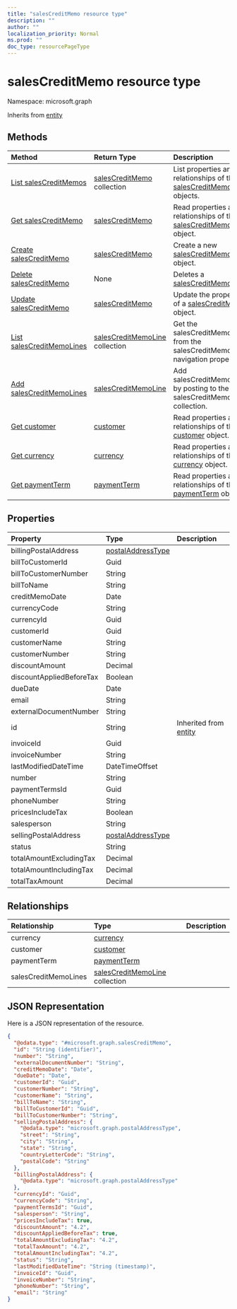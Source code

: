 ```yaml
---
title: "salesCreditMemo resource type"
description: ""
author: ""
localization_priority: Normal
ms.prod: ""
doc_type: resourcePageType
---
```


# salesCreditMemo resource type


Namespace: microsoft.graph




Inherits from [entity](../resources/entity.md)

## Methods
|Method|Return Type|Description|
|:---|:---|:---|
|[List salesCreditMemos](../api/salescreditmemo-list.md)|[salesCreditMemo](../resources/salescreditmemo.md) collection|List properties and relationships of the [salesCreditMemo](../resources/salescreditmemo.md) objects.|
|[Get salesCreditMemo](../api/salescreditmemo-get.md)|[salesCreditMemo](../resources/salescreditmemo.md)|Read properties and relationships of the [salesCreditMemo](../resources/salescreditmemo.md) object.|
|[Create salesCreditMemo](../api/salescreditmemo-create.md)|[salesCreditMemo](../resources/salescreditmemo.md)|Create a new [salesCreditMemo](../resources/salescreditmemo.md) object.|
|[Delete salesCreditMemo](../api/salescreditmemo-delete.md)|None|Deletes a [salesCreditMemo](../resources/salescreditmemo.md).|
|[Update salesCreditMemo](../api/salescreditmemo-update.md)|[salesCreditMemo](../resources/salescreditmemo.md)|Update the properties of a [salesCreditMemo](../resources/salescreditmemo.md) object.|
|[List salesCreditMemoLines](../api/salescreditmemo-list-salescreditmemolines.md)|[salesCreditMemoLine](../resources/salescreditmemoline.md) collection|Get the salesCreditMemoLines from the salesCreditMemoLines navigation property.|
|[Add salesCreditMemoLines](../api/salescreditmemo-post-salescreditmemolines.md)|[salesCreditMemoLine](../resources/salescreditmemoline.md)|Add salesCreditMemoLines by posting to the salesCreditMemoLines collection.|
|[Get customer](../api/customer-get.md)|[customer](../resources/customer.md)|Read properties and relationships of the [customer](../resources/customer.md) object.|
|[Get currency](../api/currency-get.md)|[currency](../resources/currency.md)|Read properties and relationships of the [currency](../resources/currency.md) object.|
|[Get paymentTerm](../api/paymentterm-get.md)|[paymentTerm](../resources/paymentterm.md)|Read properties and relationships of the [paymentTerm](../resources/paymentterm.md) object.|

## Properties
|Property|Type|Description|
|:---|:---|:---|
|billingPostalAddress|[postalAddressType](../resources/postaladdresstype.md)||
|billToCustomerId|Guid||
|billToCustomerNumber|String||
|billToName|String||
|creditMemoDate|Date||
|currencyCode|String||
|currencyId|Guid||
|customerId|Guid||
|customerName|String||
|customerNumber|String||
|discountAmount|Decimal||
|discountAppliedBeforeTax|Boolean||
|dueDate|Date||
|email|String||
|externalDocumentNumber|String||
|id|String| Inherited from [entity](../resources/entity.md)|
|invoiceId|Guid||
|invoiceNumber|String||
|lastModifiedDateTime|DateTimeOffset||
|number|String||
|paymentTermsId|Guid||
|phoneNumber|String||
|pricesIncludeTax|Boolean||
|salesperson|String||
|sellingPostalAddress|[postalAddressType](../resources/postaladdresstype.md)||
|status|String||
|totalAmountExcludingTax|Decimal||
|totalAmountIncludingTax|Decimal||
|totalTaxAmount|Decimal||

## Relationships
|Relationship|Type|Description|
|:---|:---|:---|
|currency|[currency](../resources/currency.md)||
|customer|[customer](../resources/customer.md)||
|paymentTerm|[paymentTerm](../resources/paymentterm.md)||
|salesCreditMemoLines|[salesCreditMemoLine](../resources/salescreditmemoline.md) collection||

## JSON Representation
Here is a JSON representation of the resource.
<!-- {
  "blockType": "resource",
  "keyProperty": "id",
  "@odata.type": "microsoft.graph.salesCreditMemo",
  "baseType": "microsoft.graph.entity",
  "openType": false
}
-->
``` json
{
  "@odata.type": "#microsoft.graph.salesCreditMemo",
  "id": "String (identifier)",
  "number": "String",
  "externalDocumentNumber": "String",
  "creditMemoDate": "Date",
  "dueDate": "Date",
  "customerId": "Guid",
  "customerNumber": "String",
  "customerName": "String",
  "billToName": "String",
  "billToCustomerId": "Guid",
  "billToCustomerNumber": "String",
  "sellingPostalAddress": {
    "@odata.type": "microsoft.graph.postalAddressType",
    "street": "String",
    "city": "String",
    "state": "String",
    "countryLetterCode": "String",
    "postalCode": "String"
  },
  "billingPostalAddress": {
    "@odata.type": "microsoft.graph.postalAddressType"
  },
  "currencyId": "Guid",
  "currencyCode": "String",
  "paymentTermsId": "Guid",
  "salesperson": "String",
  "pricesIncludeTax": true,
  "discountAmount": "4.2",
  "discountAppliedBeforeTax": true,
  "totalAmountExcludingTax": "4.2",
  "totalTaxAmount": "4.2",
  "totalAmountIncludingTax": "4.2",
  "status": "String",
  "lastModifiedDateTime": "String (timestamp)",
  "invoiceId": "Guid",
  "invoiceNumber": "String",
  "phoneNumber": "String",
  "email": "String"
}
```

